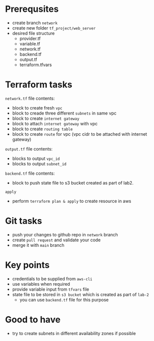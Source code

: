# Prerequsites
- create branch `network`
- create new folder `tf_project/web_server`
- desired file structure
  * provider.tf
  * variable.tf
  * network.tf
  * backend.tf
  * output.tf
  * terraform.tfvars

# Terraform tasks
`network.tf` file contents:
  * block to create fresh `vpc`
  * block to creade three different `subnets` in same vpc
  * block to create `internet gateway`
  * block to attach `internet gateway` with vpc
  * block to create `routing table`
  * block to create `route` for vpc (vpc cidr to be attached with internet gateway)
  
 `output.tf` file contents:
  * blocks to output `vpc_id`
  * blocks to output `subnet_id`
  
  `backend.tf` file contents:
  * block to push state file to s3 bucket created as part of lab2.

  `apply`
  * perform `terraform plan & apply` to create resource in aws

# Git tasks
- push your changes to github repo in `network` branch
- create `pull request` and validate your code
- merge it with `main` branch

# Key points
- credentials to be supplied from `aws-cli`
- use variables when required
- provide variable input from `tfvars` file
- state file to be stored in `s3 bucket` which is created as part of `lab-2`
  * you can use `backend.tf` file for this purpose

# Good to have
- try to create subnets in different availability zones if possible
